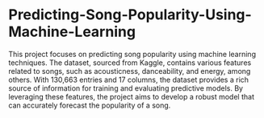 # Predicting-Song-Popularity-Using-Machine-Learning
This project focuses on predicting song popularity using machine learning techniques. The dataset, sourced from Kaggle, contains various features related to songs, such as acousticness, danceability, and energy, among others. With 130,663 entries and 17 columns, the dataset provides a rich source of information for training and evaluating predictive models. By leveraging these features, the project aims to develop a robust model that can accurately forecast the popularity of a song.
